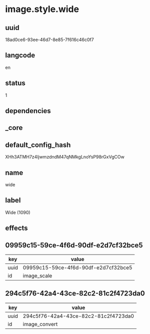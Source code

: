 # image.style.wide

## uuid
18ad0ce6-93ee-46d7-8e85-7f616c46c0f7

## langcode
en

## status
1

## dependencies


## _core

## default_config_hash
XHh3ATMH7z4ljwmzdndM47qNMkgLnoYsP98rGxVgCOw

## name
wide

## label
Wide (1090)

## effects

## 09959c15-59ce-4f6d-90df-e2d7cf32bce5
|key|value|
|-|-|
|uuid|09959c15-59ce-4f6d-90df-e2d7cf32bce5|
|id|image_scale|


## 294c5f76-42a4-43ce-82c2-81c2f4723da0
|key|value|
|-|-|
|uuid|294c5f76-42a4-43ce-82c2-81c2f4723da0|
|id|image_convert|

